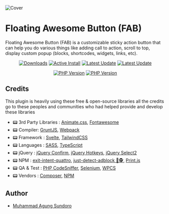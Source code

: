 ![Cover](https://ps.w.org/floating-awesome-button/assets/banner-772x250.png?rev=2690702)

# Floating Awesome Button (FAB)

Floating Awesome Button (FAB) is a customizable sticky action button that can help you do various things like adding call to action, scroll to top, display custom popup (blocks, shortcodes, widgets, links, etc).

<p align="center">
    <a href="https://wordpress.org/plugins/floating-awesome-button/"><img src="https://img.shields.io/wordpress/plugin/dt/floating-awesome-button" alt="Downloads"></a>
    <a href="https://wordpress.org/plugins/floating-awesome-button/"><img src="https://img.shields.io/wordpress/plugin/installs/floating-awesome-button" alt="Active Install"></a>
    <a href="https://wordpress.org/plugins/floating-awesome-button/"><img src="https://img.shields.io/wordpress/plugin/last-updated/floating-awesome-button" alt="Latest Update"></a>
    <a href="https://wordpress.org/plugins/floating-awesome-button/"><img src="https://img.shields.io/wordpress/plugin/v/floating-awesome-button" alt="Latest Update"></a>
</p>
<p align="center">
    <a href="https://wordpress.org/plugins/floating-awesome-button/"><img src="https://img.shields.io/wordpress/plugin/required-php/floating-awesome-button" alt="PHP Version"></a>
    <a href="https://wordpress.org/plugins/floating-awesome-button/"><img src="https://img.shields.io/wordpress/plugin/wp-version/floating-awesome-button" alt="PHP Version"></a>
</p>

## Credits
This plugin is heavily using these free & open-source libraries
all the credits go to these peoples and communities
who had helped provide and develop these libraries

* 📟 3rd Party Libraries : [Animate.css](https://github.com/daneden/animate.css), [Fontawesome](https://fontawesome.com/)
* 📟 Compiler: [GruntJS](https://gruntjs.com/), [Webpack](https://webpack.js.org/)
* 📟 Framework : [Svelte](https://svelte.dev/), [TailwindCSS](https://tailwindcss.com/)
* 📟 Languages : [SASS](https://sass-lang.com/), [TypeScript](https://www.typescriptlang.org/)
* 📟 jQuery : [jQuery Confirm](https://craftpip.github.io/jquery-confirm/), [jQuery Hotkeys](https://github.com/jeresig/jquery.hotkeys), [jQuery Select2](https://github.com/select2/select2)
* 📟 NPM : [exit-intent-quattro](https://www.npmjs.com/package/exit-intent-quattro), [just-detect-adblock 🚫🕵](https://www.npmjs.com/package/just-detect-adblock), [Print.js](https://www.npmjs.com/package/print-js)
* 📟 QA & Test : [PHP CodeSniffer](https://github.com/squizlabs/PHP_CodeSniffer), [Selenium](https://www.selenium.dev/), [WPCS](https://github.com/WordPress/WordPress-Coding-Standards)
* 📟 Vendors : [Composer](https://getcomposer.org/), [NPM](https://www.npmjs.com/)

## Author
* [Muhammad Agung Sundoro](https://agung2001.github.io)
